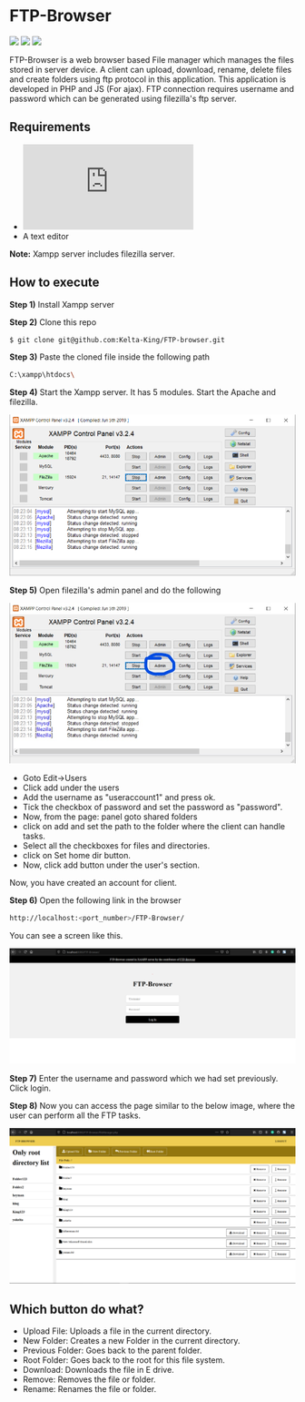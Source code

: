 # FTP-Browser

![](https://img.shields.io/badge/Code-JavaScript-informational?style=for-the-badge&logo=javascript&color=yellow) ![](https://img.shields.io/badge/Code-php-informational?style=for-the-badge&logo=php&color=787CB5) ![](https://img.shields.io/badge/Database-MySQL-informational?style=for-the-badge&logo=mysql&logoColor=white&color=f29111)

FTP-Browser is a web browser based File manager which manages the files stored in server device. A client can upload, download, rename, delete files and create folders using ftp protocol in this application. This application is developed in PHP and JS (For ajax). FTP connection requires username and password which can be generated using filezilla's ftp server.

## Requirements
  - ![Xampp server](https://www.apachefriends.org/download.html)
  - A text editor

**Note:** Xampp server includes filezilla server.
## How to execute

**Step 1)** Install Xampp server

**Step 2)** Clone this repo
```sh
$ git clone git@github.com:Kelta-King/FTP-browser.git
```
**Step 3)** Paste the cloned file inside the following path
```sh
C:\xampp\htdocs\
```

**Step 4)** Start the Xampp server. It has 5 modules. Start the Apache and filezilla.

<p align="center">
<img src="https://github.com/Kelta-King/Kelta-King/blob/master/Images/Xampp.PNG">
</p>


**Step 5)** Open filezilla's admin panel and do the following
<p align="center">
<img src="https://github.com/Kelta-King/Kelta-King/blob/master/Images/Xampp_admin.jpg">
</p>


- Goto Edit->Users
- Click add under the users
- Add the username as "useraccount1" and press ok.
- Tick the checkbox of password and set the password as "password".
- Now, from the page: panel goto shared folders
- click on add and set the path to the folder where the client can handle tasks.
- Select all the checkboxes for files and directories.
- click on Set home dir button.
- Now, click add button under the user's section.

Now, you have created an account for client.


**Step 6)** Open the following link in the browser
```sh
http://localhost:<port_number>/FTP-Browser/
```
You can see a screen like this.
<p align="center">
<img src="https://github.com/Kelta-King/Kelta-King/blob/master/Images/ftp_browser.PNG">
</p>


**Step 7)** Enter the username and password which we had set previously. Click login.

**Step 8)** Now you can access the page similar to the below image, where the user can perform all the FTP tasks.
<p align="center">
<img src="https://github.com/Kelta-King/Kelta-King/blob/master/Images/Ftp_browser_fm.PNG">
</p>

## Which button do what?
- Upload File: Uploads a file in the current directory.
- New Folder: Creates a new Folder in the current directory.
- Previous Folder: Goes back to the parent folder.
- Root Folder: Goes back to the root for this file  system.
- Download: Downloads the file in E drive.
- Remove: Removes the file or folder.
- Rename: Renames the file or folder.
